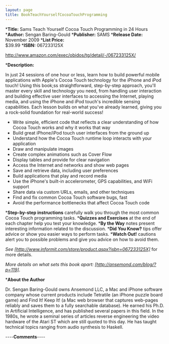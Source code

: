 ```yaml
---
layout: page
title: BookTeachYourselfCocoaTouchProgramming
---
```





***Title:**
Sams Teach Yourself Cocoa Touch Programming in 24 Hours
***Author:**
Sengan Baring-Gould
***Publisher:**
SAMS
***Release Date:**
November 2009
***List Price:**   
$39.99
***ISBN:** 067233125X

http://www.amazon.com/exec/obidos/tg/detail/-/067233125X/

***Description:**

In just 24 sessions of one hour or less, learn how to build powerful mobile applications with Apple's Cocoa Touch technology for the iPhone and iPod touch! Using this book;ss straightforward, step-by-step approach, you'll master every skill and technology you need, from handling user interaction and building effective user interfaces to accessing the Internet, playing media, and using the iPhone and iPod touch's incredible sensing capabilities. Each lesson builds on what you've already learned, giving you a rock-solid foundation for real-world success!


* Write simple, efficient code that reflects a clear understanding of how Cocoa Touch works and why it works that way
* Build great iPhone/iPod touch user interfaces from the ground up
* Understand how the Cocoa Touch runtime loop interacts with your application
* Draw and manipulate images
* Create complex animations such as Cover Flow 
* Display tables and provide for clear navigation
* Access the Internet and networks and show web pages
* Save and retrieve data, including user preferences
* Build applications that play and record media 
* Use the iPhone's built-in accelerometer, GPS capabilities, and WiFi support
* Share data via custom URLs, emails, and other techniques
* Find and fix common Cocoa Touch software bugs, fast
* Avoid the performance bottlenecks that affect Cocoa Touch code



***Step-by-step instructions** carefully walk you through the most common Cocoa Touch programming tasks.
***Quizzes and Exercises** at the end of each chapter help you test your knowledge. 
***By the Way** notes present interesting information related to the discussion. 
***Did You Know?** tips offer advice or show you easier ways to perform tasks. 
***Watch Out!** cautions alert you to possible problems and give you advice on how to avoid them.


*See  [http://www.informit.com/store/product.aspx?isbn=067233125X]* for more details.

*More details on what sets this book apart: [http://ansemond.com/blog/?p=119]*.



***About the Author**

Dr. Sengan Baring-Gould owns Ansemond LLC, a Mac and iPhone software company whose current products include Tetratile (an iPhone puzzle board game) and Find It! Keep It! (a Mac web browser that captures web-pages reliably and saves them to a fully searchable database). He earned his Ph.D. in Artificial Intelligence, and has published several papers in this field. In the 1980s, he wrote a seminal series of articles reverse engineering the video hardware of the Atari ST which are still quoted to this day. He has taught technical topics ranging from audio synthesis to Haskell.




----**Comments**----

